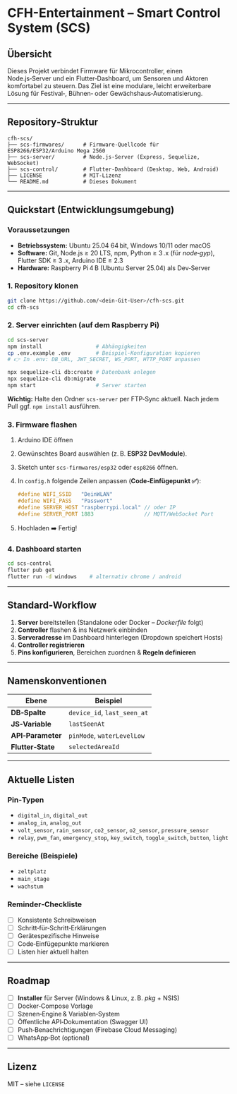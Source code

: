 # CFH-Entertainment – Smart Control System (SCS)

## Übersicht

Dieses Projekt verbindet Firmware für Mikrocontroller, einen Node.js‑Server und ein Flutter‑Dashboard, um Sensoren und Aktoren komfortabel zu steuern. Das Ziel ist eine modulare, leicht erweiterbare Lösung für Festival‑, Bühnen‑ oder Gewächshaus‑Automatisierung.

---

## Repository‑Struktur

```
cfh-scs/
├── scs-firmwares/      # Firmware‑Quellcode für ESP8266/ESP32/Arduino Mega 2560
├── scs-server/         # Node.js‑Server (Express, Sequelize, WebSocket)
├── scs-control/        # Flutter‑Dashboard (Desktop, Web, Android)
├── LICENSE             # MIT‑Lizenz
└── README.md           # Dieses Dokument
```

---

## Quickstart (Entwicklungsumgebung)

### Voraussetzungen

* **Betriebssystem:** Ubuntu 25.04 64 bit, Windows 10/11 oder macOS
* **Software:** Git, Node.js ≥ 20 LTS, npm, Python ≥ 3 .x (für *node‑gyp*), Flutter SDK ≥ 3 .x, Arduino IDE ≥ 2.3
* **Hardware:** Raspberry Pi 4 B (Ubuntu Server 25.04) als Dev‑Server

### 1. Repository klonen

```bash
git clone https://github.com/<dein‑Git‑User>/cfh-scs.git
cd cfh-scs
```

### 2. Server einrichten (auf dem Raspberry Pi)

```bash
cd scs-server
npm install                 # Abhängigkeiten
cp .env.example .env        # Beispiel‑Konfiguration kopieren
# 👉 In .env: DB_URL, JWT_SECRET, WS_PORT, HTTP_PORT anpassen

npx sequelize-cli db:create # Datenbank anlegen
npx sequelize-cli db:migrate
npm start                   # Server starten
```

**Wichtig:** Halte den Ordner `scs-server` per FTP‑Sync aktuell. Nach jedem Pull ggf. `npm install` ausführen.

### 3. Firmware flashen

1. Arduino IDE öffnen
2. Gewünschtes Board auswählen (z. B. **ESP32 DevModule**).
3. Sketch unter `scs-firmwares/esp32` oder `esp8266` öffnen.
4. In `config.h` folgende Zeilen anpassen (**Code‑Einfügepunkt ✅**):

   ```cpp
   #define WIFI_SSID   "DeinWLAN"
   #define WIFI_PASS   "Passwort"
   #define SERVER_HOST "raspberrypi.local" // oder IP
   #define SERVER_PORT 1883                // MQTT/WebSocket Port
   ```
5. Hochladen ➡️ Fertig!

### 4. Dashboard starten

```bash
cd scs-control
flutter pub get
flutter run -d windows    # alternativ chrome / android
```

---

## Standard‑Workflow

1. **Server** bereitstellen (Standalone oder Docker – *Dockerfile* folgt)
2. **Controller** flashen & ins Netzwerk einbinden
3. **Serveradresse** im Dashboard hinterlegen (Dropdown speichert Hosts)
4. **Controller registrieren**
5. **Pins konfigurieren**, Bereichen zuordnen & **Regeln definieren**

---

## Namenskonventionen

| Ebene             | Beispiel                    |
| ----------------- | --------------------------- |
| **DB‑Spalte**     | `device_id`, `last_seen_at` |
| **JS‑Variable**   | `lastSeenAt`                |
| **API‑Parameter** | `pinMode`, `waterLevelLow`  |
| **Flutter‑State** | `selectedAreaId`            |

---

## Aktuelle Listen

### Pin‑Typen

* `digital_in`, `digital_out`
* `analog_in`, `analog_out`
* `volt_sensor`, `rain_sensor`, `co2_sensor`, `o2_sensor`, `pressure_sensor`
* `relay`, `pwm_fan`, `emergency_stop`, `key_switch`, `toggle_switch`, `button`, `light`

### Bereiche (Beispiele)

* `zeltplatz`
* `main_stage`
* `wachstum`

### Reminder‑Checkliste

* [ ] Konsistente Schreibweisen
* [ ] Schritt‑für‑Schritt‑Erklärungen
* [ ] Gerätespezifische Hinweise
* [ ] Code‑Einfügepunkte markieren
* [ ] Listen hier aktuell halten

---

## Roadmap

* [ ] **Installer** für Server (Windows & Linux, z. B. *pkg* + NSIS)
* [ ] Docker‑Compose Vorlage
* [ ] Szenen‑Engine & Variablen‑System
* [ ] Öffentliche API‑Dokumentation (Swagger UI)
* [ ] Push‑Benachrichtigungen (Firebase Cloud Messaging)
* [ ] WhatsApp‑Bot (optional)

---

## Lizenz

MIT – siehe `LICENSE`

